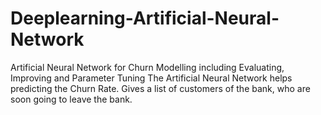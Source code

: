# Deeplearning-Artificial-Neural-Network
Artificial Neural Network for Churn Modelling including Evaluating, Improving and  Parameter Tuning 
The Artificial Neural Network helps predicting the Churn Rate. Gives a list of customers of the bank, who are soon going to leave the bank.
